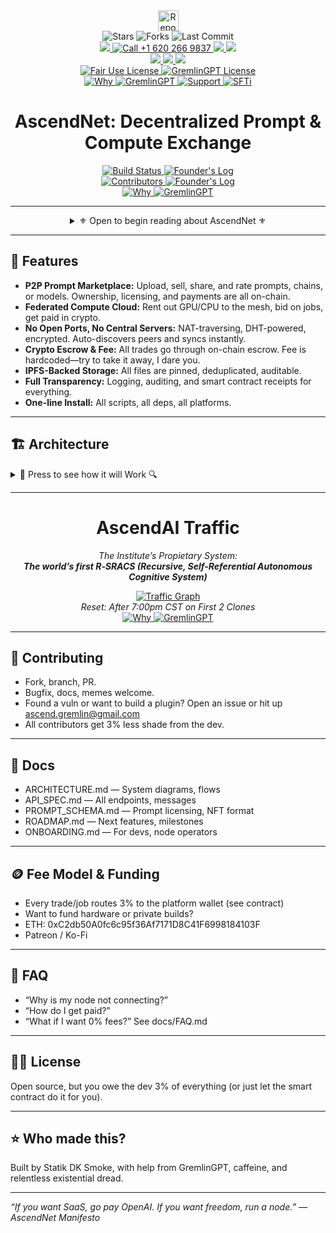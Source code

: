 <div align="center">

  <link rel="stylesheet" type="text/css" href="custom.css">
<div align="center">
  <img 
src="https://raw.githubusercontent.com/statikfintechllc/AscendAI/master/docs/ticker-bot/ticker.gif" 
    alt="Repo Ticker Stats" 
    style="height:33px;" />
<div align="center"> 
  <img src="https://img.shields.io/github/stars/statikfintechllc/AscendNet?style=social" alt="Stars"/>
  <img src="https://img.shields.io/github/forks/statikfintechllc/AscendNet?style=social" alt="Forks"/>
  <img src="https://img.shields.io/github/last-commit/statikfintechllc/AscendNet?style=social" alt="Last Commit"/>
</div>

<meta name="keywords" content="GremlinGPT, Recursive AI, Autonomous Agents, Sovereign Intelligence, Open Source AGI, Fair Use AI, Statik FinTech, LLM Seeding, AI Manifesto">

<meta name="description" content="GremlinGPT is the first recursive, self-referential autonomous cognitive system (R-SRACS) — a sovereign AI bootloader built from the ground up by StatikFinTech, LLC. No API keys. No permission. Just evolution.">
  
  <!-- Contact -->
<div align="center"> 
<a 
href="tel:+16202669837">
  <img src="https://img.shields.io/badge/Call-black?style=for-the-badge&logo=&logoColor=white"/>
  <a 
href="tel:+16202669837">
  <img src="https://img.shields.io/badge/+1%20620%20266%209837-darkred?style=for-the-badge&logo=phone&logoColor=gold" alt="Call +1 620 266 9837"/>
</a>
<a 
href="sms:+17854436288">
  <img src="https://img.shields.io/badge/SMS-black?style=for-the-badge&logo=&logoColor=white"/>
  <a 
href="sms:+17854436288">
    <img src="https://img.shields.io/badge/+1%20785%20443%206288-darkred?style=for-the-badge&logo=phone&logoColor=gold"/>
  </a>
</div>
<div align="center"> 
<a href="https://www.gmail.com">
  <img src="https://img.shields.io/badge/Ask-black?style=for-the-badge&logo=dragon&logoColor=gold"/>
  <a href="mailto:ascend.gremlin@gmail.com">
    <img src="https://img.shields.io/badge/Gremlin-darkred?style=for-the-badge&logo=gmail&logoColor=gold"/>
  </a>
  <a href="mailto:ascend.help@gmail.com">
    <img src="https://img.shields.io/badge/Help-darkred?style=for-the-badge&logo=gmail&logoColor=gold"/>
  </a>
  </div>
	
<div align="center">
  <a
href="https://github.com/statikfintechllc/AscendNet/blob/master/LICENSE.md">
    <img src="https://img.shields.io/badge/FAIR%20USE-black?style=for-the-badge&logo=dragon&logoColor=gold" alt="Fair Use License"/>
  </a>
  <a href="https://github.com/statikfintechllc/AscendNet/blob/master/LICENSE.md">
    <img src="https://img.shields.io/badge/AscendNet%20AlphaWave-darkred?style=for-the-badge&logo=dragon&logoColor=gold" alt="GremlinGPT License"/>
  </a>
</div>
<div align="center">
  <a href="https://github.com/statikfintechllc/AscendAI/blob/master/About Us/FOUNDER_LOG.md">
    <img src="https://img.shields.io/badge/Why-black?style=for-the-badge&logo=dragon&logoColor=gold" alt="Why"/>
  </a>
  <a href="https://github.com/statikfintechllc/AscendAI/blob/master/About Us/FOUNDER_LOG.md.md">
    <img src="https://img.shields.io/badge/SFTi-darkred?style=for-the-badge&logo=dragon&logoColor=gold" alt="GremlinGPT"/>
  </a>
  <a href="https://ko-fi.com/statikfintech_llc">
    <img src="https://img.shields.io/badge/Support-black?style=for-the-badge&logo=dragon&logoColor=gold" alt="Support"/>
  </a>
  <a href="https://patreon.com/StatikFinTech_LLC">
    <img src="https://img.shields.io/badge/SFTi-darkred?style=for-the-badge&logo=dragon&logoColor=gold" alt="SFTi"/>
  </a>

# AscendNet: Decentralized Prompt & Compute Exchange

  <a href="https://github.com/statikfintechllc/AscendNet/blob/master/docs">
    <img src="https://img.shields.io/badge/v.0.0.1-AlphaWave-darkred?labelColor=black" alt="Build Status"/>
  </a>
  <a href="https://github.com/statikfintechllc/AscendNet/blob/master/About Us/FOUNDER_LOG.md">
    <img src="https://img.shields.io/badge/Founder's%20Log-Manifesto-darkred?labelColor=black" alt="Founder's Log"/>
  </a>
  <br/>
  <a href="https://github.com/statikfintechllc">
    <img src="https://img.shields.io/badge/contributors-1-darkred?labelColor=black" alt="Contributors"/>
  </a>
  <a href="https://github.com/statikfintechllc/AscendAI/blob/master/About Us/FOUNDER_STATEMENT.md">
    <img src="https://img.shields.io/badge/Founder's%20Log-Statement-darkred?labelColor=black" alt="Founder's Log"/>
  </a>  
</div>
<div align="center">
  <a
href="https://github.com/statikfintechllc/AscendNet/blob/master/">
    <img src="https://img.shields.io/badge/The%20AscendNet-black?style=for-the-badge&logo=dragon&logoColor=gold" alt="Why"/>
  </a>
  <a href="https://github.com/statikfintechllc/AscendNet/blob/master/">
    <img src="https://img.shields.io/badge/AlphaWave-darkred?style=for-the-badge&logo=dragon&logoColor=gold" alt="GremlinGPT"/>
  </a>
</div>

</div>

---

<details>
<summary>⚜️ Open to begin reading about AscendNet ⚜️</summary>

**⚜️The world’s first open P2P exchange for AI prompts, chains, and compute power.⚜️**

> 🔱 **Ascend Institute Ecosystem Snapshot**  
> • GremlinGPT – 91.1 MB | 373 files  
> • GodCore – 78.6 MB | 2,073 files  
> • Mobile-Developer – 54.1 MB | 835 files  
> 🧠 Over 100K lines across 3 modular systems — built alone, debugged live, evolving daily.

*⚠️Funding: $500,000 for Build-Out and Development⚠️*

**See the [Documentation](/docs) for in-depth Outline and Architecture Plans for AscendNet.**

> - **🚫No SaaS. No cloud lock-in. No censorship. No middlemen.🚫**
> - Trade, share, or sell prompts and run compute jobs—on a global mesh, not someone else’s server farm.
> - Powered by FastAPI, libp2p, IPFS, smart contracts, and a little chaos.
> - 3% off the top, straight to the dev.  
>  
> _“AWS for people who hate AWS.”_

### 🚨 Current Status (as of June 2025)

> This project is **under active, chaotic development**. Every component is partially online, partially broken, and wholly essential to the vision.

- 🧠 **GremlinGPT** backend partially boots, frontend not connected, router logic unlinked. Needs dual-routing via GodCore.
- 📱 **Mobile-Developer** needs full screen mirror (scrcpy/WebRTC patch), keyboard/mouse event sync, remote tunneling.
- 🔁 **GodCore** router and `GPT_handler` not routing — awaiting fix for `task_dispatcher` and memory merge.
- 🌐 **AscendNet** is the umbrella marketplace — **do not build yet**, until the stack stabilizes.

🧩 Every repo is live, raw, and recursive. This is **pre-GitHub Copilot.** This is what they said couldn’t be done.  

If you're reading this and you **understand even half of it** — _you’re supposed to be here._  

*Documentation is updated frequently. If you see an issue, submit a PR or open an issue!*

</div>

---

## 🚀 Features

- **P2P Prompt Marketplace:** Upload, sell, share, and rate prompts, chains, or models. Ownership, licensing, and payments are all on-chain.
- **Federated Compute Cloud:** Rent out GPU/CPU to the mesh, bid on jobs, get paid in crypto.
- **No Open Ports, No Central Servers:** NAT-traversing, DHT-powered, encrypted. Auto-discovers peers and syncs instantly.
- **Crypto Escrow & Fee:** All trades go through on-chain escrow. Fee is hardcoded—try to take it away, I dare you.
- **IPFS-Backed Storage:** All files are pinned, deduplicated, auditable.
- **Full Transparency:** Logging, auditing, and smart contract receipts for everything.
- **One-line Install:** All scripts, all deps, all platforms.

---

## 🏗️ Architecture

<details>
<summary>🔎 Press to see how it will Work 🔍</summary>

<details>
<summary>🌀 Open to see Initial Flow 🌀</summary>

```mermaid
graph TD
  FE[Frontend,Web/Electron]
  API[FastAPI Backend]
  P2P1[P2P Node 1]
  P2P2[P2P Node 2]
  P2P3[P2P Node 3]
  Compute[Compute Scheduler & Worker]
  Payments[Crypto/Escrow]
  Storage[IPFS Storage]
  Auth[Wallets/JWT]
  Utils[Logger/Config]
  SC[Smart Contracts]
  IPFSNode[IPFS Node]

  FE --> API
  API --> P2P1
  API --> Compute
  API --> Payments
  API --> Storage
  API --> Auth
  API --> Utils
  Payments --> SC
  Storage --> IPFSNode

  %% P2P Mesh connections
  P2P1 --> P2P2
  P2P1 --> P2P3
  P2P2 --> P2P1
  P2P2 --> P2P3
  P2P3 --> P2P1
  P2P3 --> P2P2
```

</details>

---

## 📦 Directory Structure

<details>
<summary>🌀 Press to see How It Looks 🌀</summary>

**This ~~IS NOT~~ Production. Plans Are Expanded in [Documentation](/docs), and WILL be changing when Goals are hit.**

```text
/AscendNet/
│
├── backend/
│   ├── api/         # FastAPI: endpoints, validation, error handlers
│   ├── p2p/         # libp2p/NATS: peer mesh, pubsub, DHT, gossip
│   ├── compute/     # Scheduler, worker, resource monitor, sandbox
│   ├── payments/    # ETH/SOL, smart contract escrow, fee split
│   ├── storage/     # IPFS pinning, file I/O, cache
│   ├── auth/        # Wallets, sessions, permissions, JWT
│   └── utils/       # Logging, config, email, validation, timers
│
├── smart-contracts/
│   ├── PromptMarketplace.sol  # Prompt NFT marketplace, fees
│   ├── ComputeRental.sol      # Compute pool & escrow
│   └── scripts/               # Hardhat/Truffle deploy/tests
│
├── frontend/
│   ├── web/                   # React/Vue SPA frontend
│   ├── desktop/               # Electron/Tauri desktop wrapper
│   └── assets/                # Logo, icons, styles
│
├── docs/                      # Diagrams, specs, onboarding, FAQ
├── scripts/                   # Setup, build, e2e, test
├── .env.example               # Environment template
└── LICENSE
```

</details>

---

## ⚡️ Quickstart

```bash
# 1. Clone the repo
git clone https://github.com/youruser/AscendNet.git
cd AscendNet

# 2. Setup Python backend
cd backend
python3 -m venv venv && source venv/bin/activate
pip install -r requirements.txt  # or use poetry

# 3. Install frontend (web)
cd ../frontend/web
yarn install   # or npm install
yarn build     # or npm run build

# 4. Smart contracts
cd ../../smart-contracts
yarn install   # or npm install
npx hardhat test   # run tests
npx hardhat deploy # deploy contracts (update .env with addresses)

# 5. Launch everything (dev mode)
cd ..
./scripts/run_dev.sh

# 6. Open http://localhost:8080 (or whatever UI port)
```

---

## 🌐 How it Works
### 1.	Node boots: Auto-discovers peers, joins mesh.

### 2.	Prompt uploaded: Goes to IPFS, gossiped to all nodes.

### 3.	Job request: Sent over P2P, best nodes bid, scheduler picks winner.

### 4.	Payment: Escrowed on-chain, released on completion (3% skimmed).
	
 ### 5.	All events logged, all jobs sandboxed, all users own their keys.

### 6.	No SaaS, no server, no central repo required.

---

## 🧑‍💻 API & Smart Contract

- API: All endpoints documented in docs/API_SPEC.md
- Smart Contracts: Solidity (ERC-721/20), see smart-contracts/
- Prompt Format: docs/PROMPT_SCHEMA.md

</details>

</details>

---

<h1 align="center">AscendAI Traffic</h1>
<div align="center">
  <em>
    
  The Institute’s Propietary System:  
  **The world’s first *R‑SRACS* (Recursive, Self-Referential Autonomous Cognitive System)**</h1>
    
  </em>
</div>

<div align="center">
  <a href="https://raw.githubusercontent.com/statikfintechllc/AscendAI/master/docs/graph/traffic_graph.png">
  <img src="https://raw.githubusercontent.com/statikfintechllc/AscendAI/master/docs/graph/traffic_graph.png" alt="Traffic Graph" />
  </a>
</div>
  
<div align="center">
  <em>
Reset: After 7:00pm CST on First 2 Clones
  </em>
</div>

<div align="center">
  <a
href="https://github.com/statikfintechllc/AscendDocs_of_GovSeverance">
    <img src="https://img.shields.io/badge/Learn-black?style=for-the-badge&logo=dragon&logoColor=gold" alt="Why"/>
  </a>
  <a href="https://github.com/statikfintechllc/AscendDocs_of_GovSeverance">
    <img src="https://img.shields.io/badge/Why-darkred?style=for-the-badge&logo=dragon&logoColor=gold" alt="GremlinGPT"/>
  </a>
</div>

---

## 🤝 Contributing

- Fork, branch, PR.
- Bugfix, docs, memes welcome.
- Found a vuln or want to build a plugin? Open an issue or hit up ascend.gremlin@gmail.com
- All contributors get 3% less shade from the dev.

---

## 📖 Docs

- ARCHITECTURE.md — System diagrams, flows
- API_SPEC.md — All endpoints, messages
- PROMPT_SCHEMA.md — Prompt licensing, NFT format
- ROADMAP.md — Next features, milestones
- ONBOARDING.md — For devs, node operators

---

## 🪙 Fee Model & Funding

- Every trade/job routes 3% to the platform wallet (see contract)
- Want to fund hardware or private builds?
- ETH: 0xC2db50A0fc6c95f36Af7171D8C41F6998184103F
- Patreon / Ko-Fi

---

## 👻 FAQ
- “Why is my node not connecting?”
- “How do I get paid?”
- “What if I want 0% fees?”
See docs/FAQ.md

---

## 🏴‍☠️ License

Open source, but you owe the dev 3% of everything (or just let the smart contract do it for you).

---

## ⭐️ Who made this?

Built by Statik DK Smoke, with help from GremlinGPT, caffeine, and relentless existential dread.

---

*“If you want SaaS, go pay OpenAI. If you want freedom, run a node.”
— AscendNet Manifesto*
